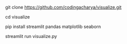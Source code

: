 git clone https://github.com/codingacharya/visualize.git

cd visualize

pip install streamlit pandas matplotlib seaborn

streamlit run visualize.py
